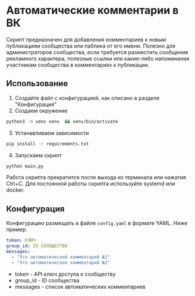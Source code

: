 # Автоматические комментарии в ВК

Скрипт предназначен для добавления комментариев к новым публикациям сообщества или паблика от его имени. Полезно для администраторов сообщества, если требуется разместить сообщения рекламного характера, полезные ссылки или какие-либо напоминания участникам сообщества в комментариях к публикации.

## Использование
1. Создайте файл с конфигурацией, как описано в разделе "Конфигурация"
2. Создаем окружение
```bash
python3 -m venv venv  && venv/bin/activate
```
3. Устанавливаем зависимости
```bash
pip install -r requirements.txt
```
4. Запускаем скрипт
```bash
python main.py
```

Работа скрипта прекратится после выхода из терминала или нажатия Ctrl+C. Для постоянной работы скрипта используйте systemd или docker.

## Конфигурация
Конфигурацию размещать в файле `config.yaml` в формате YAML. Ниже пример.

```yaml
token: КЛЮЧ
group_id: ID_СООБЩЕСТВА
messages:
  - "Это автоматический комментарий №1"
  - "Это автоматическое комментарий №2"

```

- token - API ключ доступа к сообществу
- group_id - ID сообщества
- messages - список автоматических комментариев

